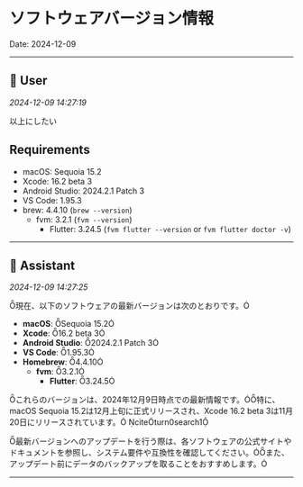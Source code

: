# ソフトウェアバージョン情報

Date: 2024-12-09

---

## 👤 User
*2024-12-09 14:27:19*

以上にしたい

## Requirements

- macOS: Sequoia 15.2
- Xcode: 16.2 beta 3
- Android Studio: 2024.2.1 Patch 3
- VS Code: 1.95.3
- brew: 4.4.10 (`brew --version`)
  - fvm: 3.2.1 (`fvm --version`)
    - Flutter: 3.24.5 (`fvm flutter --version` or `fvm flutter doctor -v`)

---

## 🤖 Assistant
*2024-12-09 14:27:25*

現在、以下のソフトウェアの最新バージョンは次のとおりです。

- **macOS**: Sequoia 15.2
- **Xcode**: 16.2 beta 3
- **Android Studio**: 2024.2.1 Patch 3
- **VS Code**: 1.95.3
- **Homebrew**: 4.4.10
  - **fvm**: 3.2.1
    - **Flutter**: 3.24.5

これらのバージョンは、2024年12月9日時点での最新情報です。特に、macOS Sequoia 15.2は12月上旬に正式リリースされ、Xcode 16.2 beta 3は11月20日にリリースされています。 citeturn0search1

最新バージョンへのアップデートを行う際は、各ソフトウェアの公式サイトやドキュメントを参照し、システム要件や互換性を確認してください。また、アップデート前にデータのバックアップを取ることをおすすめします。

---
